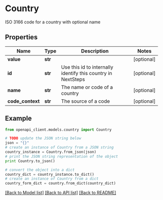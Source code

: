 # Country

ISO 3166 code for a country with optional name

## Properties
Name | Type | Description | Notes
------------ | ------------- | ------------- | -------------
**value** | **str** |  | [optional] 
**id** | **str** | Use this id to internally identify this country in NextSteps | [optional] 
**name** | **str** | The name or code of a country | [optional] 
**code_context** | **str** | The source of a code | [optional] 

## Example

```python
from openapi_client.models.country import Country

# TODO update the JSON string below
json = "{}"
# create an instance of Country from a JSON string
country_instance = Country.from_json(json)
# print the JSON string representation of the object
print Country.to_json()

# convert the object into a dict
country_dict = country_instance.to_dict()
# create an instance of Country from a dict
country_form_dict = country.from_dict(country_dict)
```
[[Back to Model list]](../README.md#documentation-for-models) [[Back to API list]](../README.md#documentation-for-api-endpoints) [[Back to README]](../README.md)


